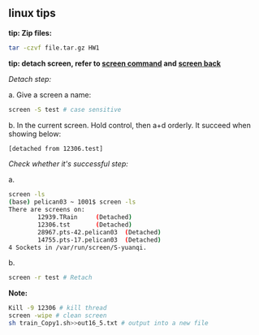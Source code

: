 
## linux tips ##

**tip: Zip files:**
```bash
tar -czvf file.tar.gz HW1
```

**tip: detach screen, refer to [screen command](https://blog.csdn.net/C_chuxin/article/details/84328644) and [screen back](https://blog.csdn.net/hejunqing14/article/details/50338161)**

*Detach step:*

a. Give a screen a name:

```bash
screen -S test # case sensitive
```
b. In the current screen. Hold control, then a+d orderly. It succeed when showing below:

```bash
[detached from 12306.test]
```

*Check whether it's successful step:*

a.

```bash
screen -ls
(base) pelican03 ~ 1001$ screen -ls
There are screens on:
        12939.TRain     (Detached)
        12306.tst       (Detached)
        28967.pts-42.pelican03  (Detached)
        14755.pts-17.pelican03  (Detached)
4 Sockets in /var/run/screen/S-yuanqi.
```
b. 

```bash
screen -r test # Retach 
```

**Note:**

```bash
Kill -9 12306 # kill thread
screen -wipe # clean screen
sh train_Copy1.sh>>out16_5.txt # output into a new file
```
